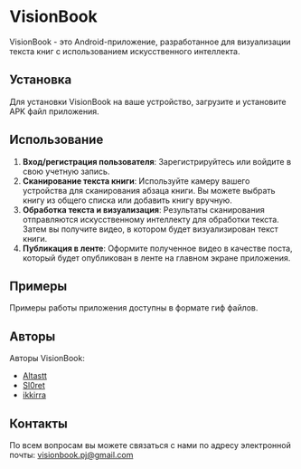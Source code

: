 # VisionBook

VisionBook - это Android-приложение, разработанное для визуализации текста книг с использованием искусственного интеллекта.

## Установка

Для установки VisionBook на ваше устройство, загрузите и установите APK файл приложения.

## Использование

1. **Вход/регистрация пользователя**: Зарегистрируйтесь или войдите в свою учетную запись.
2. **Сканирование текста книги**: Используйте камеру вашего устройства для сканирования абзаца книги. Вы можете выбрать книгу из общего списка или добавить книгу вручную.
3. **Обработка текста и визуализация**: Результаты сканирования отправляются искусственному интеллекту для обработки текста. Затем вы получите видео, в котором будет визуализирован текст книги.
4. **Публикация в ленте**: Оформите полученное видео в качестве поста, который будет опубликован в ленте на главном экране приложения.

## Примеры

Примеры работы приложения доступны в формате гиф файлов.

## Авторы

Авторы VisionBook:
- [Altastt](https://github.com/Altastt)
- [Sl0ret](https://github.com/Sl0ret)
- [ikkirra](https://github.com/Kira255)

## Контакты

По всем вопросам вы можете связаться с нами по адресу электронной почты: visionbook.pj@gmail.com
